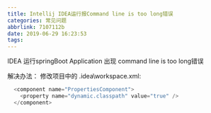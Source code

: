 ```yaml
---
title: Intellij IDEA运行报Command line is too long错误
categories: 常见问题
abbrlink: 7107112b
date: 2019-06-29 16:23:53
tags:
---
```


IDEA 运行springBoot Application 出现 command line is too long错误

解决办法：
修改项目中的 .idea\workspace.xml:

```java
  <component name="PropertiesComponent">
    <property name="dynamic.classpath" value="true" />
  </component>

```

<!-- more -->